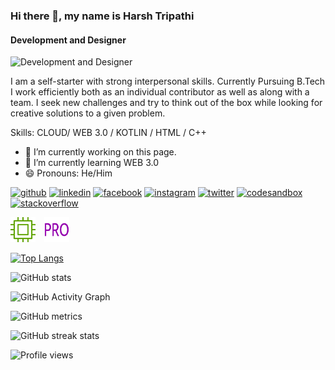 ### Hi there 👋, my name is Harsh Tripathi
#### Development and Designer
![Development and Designer](https://arturssmirnovs.github.io/github-profile-readme-generator/images/banner.png)

I am a self-starter with strong interpersonal skills. Currently Pursuing B.Tech I work efficiently both as an individual contributor as well as along with a team. I seek new challenges and try to think out of the box while looking for creative solutions to a given problem.

Skills: CLOUD/ WEB 3.0 / KOTLIN / HTML / C++

- 🔭 I’m currently working on this page. 
- 🌱 I’m currently learning WEB 3.0 
- 😄 Pronouns: He/Him 


[<img src='https://cdn.jsdelivr.net/npm/simple-icons@3.0.1/icons/github.svg' alt='github' height='40'>](https://github.com/https://github.com/sahilihas)  [<img src='https://cdn.jsdelivr.net/npm/simple-icons@3.0.1/icons/linkedin.svg' alt='linkedin' height='40'>](https://www.linkedin.com/in/https://www.linkedin.com/in/harsh-tripathi-997251239/)  [<img src='https://cdn.jsdelivr.net/npm/simple-icons@3.0.1/icons/facebook.svg' alt='facebook' height='40'>](https://www.facebook.com/https://m.facebook.com/100034159450362/)  [<img src='https://cdn.jsdelivr.net/npm/simple-icons@3.0.1/icons/instagram.svg' alt='instagram' height='40'>](https://www.instagram.com/https://www.Instagram.com/hey_hashh/)  [<img src='https://cdn.jsdelivr.net/npm/simple-icons@3.0.1/icons/twitter.svg' alt='twitter' height='40'>](https://twitter.com/https://twitter.com/maihoonHarsh?t=C611rYvWWR3BY88C9dBTtw&s=08)  [<img src='https://cdn.jsdelivr.net/npm/simple-icons@3.0.1/icons/codesandbox.svg' alt='codesandbox' height='40'>](https://codesandbox.io/u/https://codesandbox.io/u/harsh21tripathi)  [<img src='https://cdn.jsdelivr.net/npm/simple-icons@3.0.1/icons/stackoverflow.svg' alt='stackoverflow' height='40'>](https://stackoverflow.com/users/https://stackoverflow.com/?newreg=9165309a38534bb8a23054292373b74c)  

<a href='https://docs.github.com/en/developers'><img src='https://raw.githubusercontent.com/acervenky/animated-github-badges/master/assets/devbadge.gif' width='40' height='40'></a> <a href='https://github.com/pricing'><img src='https://raw.githubusercontent.com/acervenky/animated-github-badges/master/assets/pro.gif' width='40' height='40'></a> 

[![Top Langs](https://github-readme-stats.vercel.app/api/top-langs/?username=https://github.com/sahilihas)](https://github.com/anuraghazra/github-readme-stats)

![GitHub stats](https://github-readme-stats.vercel.app/api?username=https://github.com/sahilihas&show_icons=true&count_private=true)  

![GitHub Activity Graph](https://activity-graph.herokuapp.com/graph?username=https://github.com/sahilihas)  

![GitHub metrics](https://metrics.lecoq.io/https://github.com/sahilihas)  

![GitHub streak stats](https://github-readme-streak-stats.herokuapp.com/?user=https://github.com/sahilihas)  

![Profile views](https://gpvc.arturio.dev/https://github.com/sahilihas)  
